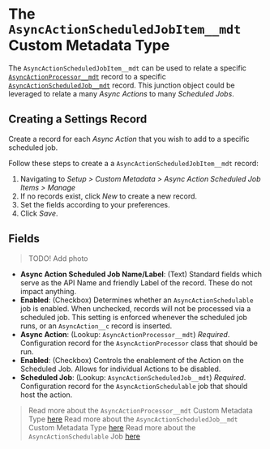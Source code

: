 # The `AsyncActionScheduledJobItem__mdt` Custom Metadata Type
The `AsyncActionScheduledJobItem__mdt` can be used to relate a specific [`AsyncActionProcessor__mdt`](/docs/ASYNCACTIONPROCESSOR.md) record to a specific [`AsyncActionScheduledJob__mdt`](/docs/ASYNCACTIONSCHEDULEDJOB.md) record. This junction object could be leveraged to relate a many _Async Actions_ to many _Scheduled Jobs_. 

## Creating a Settings Record
Create a record for each _Async Action_ that you wish to add to a specific scheduled job. 

Follow these steps to create a a `AsyncActionScheduledJobItem__mdt` record:
1. Navigating to _Setup > Custom Metadata > Async Action Scheduled Job Items > Manage_
2. If no records exist, click _New_ to create a new record.
3. Set the fields according to your preferences.
4. Click _Save_. 

## Fields
> TODO! Add photo

- **Async Action Scheduled Job Name/Label**: (Text) Standard fields which serve as the API Name and friendly Label of the record. These do not impact anything. 
- **Enabled**: (Checkbox) Determines whether an `AsyncActionSchedulable` job is enabled. When unchecked, records will not be processed via a scheduled job. This setting is enforced whenever the scheduled job runs, or an `AsyncAction__c` record is inserted. 
- **Async Action**: (Lookup: `AsyncActionProcessor__mdt`) _Required_. Configuration record for the `AsyncActionProcessor` class that should be run.
- **Enabled**: (Checkbox) Controls the enablement of the Action on the Scheduled Job. Allows for individual Actions to be disabled. 
- **Scheduled Job**: (Lookup: `AsyncActionScheduledJob__mdt`) _Required_. Configuration record for the `AsyncActionSchedulable` job that should host the action.

> Read more about the `AsyncActionProcessor__mdt` Custom Metadata Type [here](/docs/ASYNCACTIONPROCESSOR.md)
> Read more about the `AsyncActionScheduledJob__mdt` Custom Metadata Type [here](/docs/ASYNCACTIONSCHEDULEDJOB.md)
> Read more about the `AsyncActionSchedulable` Job [here](/docs/ASYNCACTIONSCHEDULEDABLE.md)